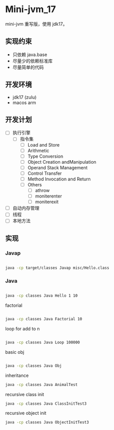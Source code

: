 # Mini-jvm_17

mini-jvm 重写版，使用 jdk17。

## 实现约束

- 只依赖 java.base
- 尽量少的依赖标准库
- 尽量简单的代码

## 开发环境

- jdk17 (zulu)
- macos arm

## 开发计划

- [ ] 执行引擎
  - [ ] 指令集
    - [ ] Load and Store
    - [ ] Arithmetic
    - [ ] Type Conversion
    - [ ] Object Creation andManipulation
    - [ ] Operand Stack Management
    - [ ] Control Transfer
    - [ ] Method Invocation and Return
    - [ ] Others
      - [ ] athrow
      - [ ] moniterenter
      - [ ] moniterexit
- [ ] 自动内存管理
- [ ] 线程
- [ ] 本地方法

## 实现

### Javap

```bash

java -cp target/classes Javap misc/Hello.class
```

### Java

```bash

java -cp classes Java Hello 1 10
```

factorial

```bash

java -cp classes Java Factorial 10

```

loop for add to n

```bash

java -cp classes Java Loop 100000

```

basic obj

```bash

java -cp classes Java Obj
```

inheritance

```bash
java -cp classes Java AnimalTest
```

recursive class init

```bash
java -cp classes Java ClassInitTest3
```

recursive object init

```bash
java -cp classes Java ObjectInitTest3
```

